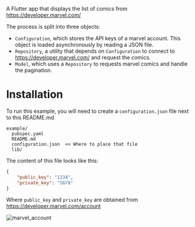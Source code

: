 A Flutter app that displays the list of comics from https://developer.marvel.com/

The process is split into three objects:

- `Configuration`, which stores the API keys of a marvel account.
  This object is loaded asynchronously by reading a JSON file.
- `Repository`, a utility that depends on `Configuration` to
  connect to https://developer.marvel.com/ and request the comics.
- `Model`, which uses a `Repository` to requests marvel comics and handle the pagination.

# Installation

To run this example, you will need to create a `configuration.json` file next to this README.md

```
example/
  pubspec.yaml
  README.md
  configuration.json  << Where to place that file
  lib/
```

The content of this file looks like this:

```json
{
    "public_key": "1234",
    "private_key": "5678"
}
```

Where `public_key` and `private_key` are obtained from https://developer.marvel.com/account

![marvel_account](https://github.com/rrousselGit/river_pod/blob/master/packages/riverpod/example/resources/marvel_portal.png)

[riverpod]: https://github.com/rrousselGit/river_pod
